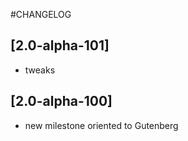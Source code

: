 #CHANGELOG



## [2.0-alpha-101]

- tweaks


## [2.0-alpha-100]

- new milestone oriented to Gutenberg


